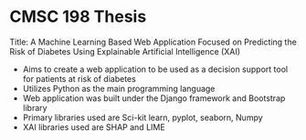 # CMSC 198 Thesis
Title: A Machine Learning Based Web Application Focused on Predicting the Risk of Diabetes Using Explainable Artificial Intelligence (XAI)

- Aims to create a web application to be used as a decision support tool for patients at risk of diabetes
- Utilizes Python as the main programming language
- Web application was built under the Django framework and Bootstrap library
- Primary libraries used are Sci-kit learn, pyplot, seaborn, Numpy
- XAI libraries used are SHAP and LIME
